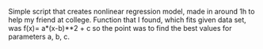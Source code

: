 Simple script that creates nonlinear regression model,
made in around 1h to help my friend at college.
Function that I found, which fits given data set, was f(x)= a*(x-b)**2 + c
so the point was to find the best values for parameters a, b, c.
